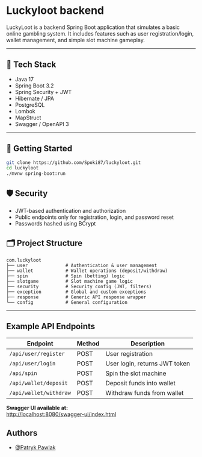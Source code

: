 
# Luckyloot backend

LuckyLoot is a backend Spring Boot application that simulates a basic online gambling system. It includes features such as user registration/login, wallet management, and simple slot machine gameplay.

---

## 🔧 Tech Stack

- Java 17  
- Spring Boot 3.2  
- Spring Security + JWT  
- Hibernate / JPA  
- PostgreSQL
- Lombok  
- MapStruct  
- Swagger / OpenAPI 3

---

## 🚀 Getting Started

```bash
git clone https://github.com/Spoki87/luckyloot.git
cd luckyloot
./mvnw spring-boot:run
```

## 🛡️ Security

- JWT-based authentication and authorization
- Public endpoints only for registration, login, and password reset
- Passwords hashed using BCrypt

## 🗂️ Project Structure

```
com.luckyloot
├── user              # Authentication & user management
├── wallet            # Wallet operations (deposit/withdraw)
├── spin              # Spin (betting) logic
├── slotgame          # Slot machine game logic
├── security          # Security config (JWT, filters)
├── exception         # Global and custom exceptions
├── response          # Generic API response wrapper
└── config            # General configuration
```

---


## Example API Endpoints


| Endpoint                         | Method | Description                     |
|----------------------------------|--------|---------------------------------|
| `/api/user/register`            | POST   | User registration               |
| `/api/user/login`               | POST   | User login, returns JWT token   |
| `/api/spin`                     | POST   | Spin the slot machine           |
| `/api/wallet/deposit`          | POST   | Deposit funds into wallet       |
| `/api/wallet/withdraw`         | POST   | Withdraw funds from wallet      |


**Swagger UI available at:**  
[http://localhost:8080/swagger-ui/index.html](http://localhost:8080/swagger-ui/index.html)
## Authors

- [@Patryk Pawlak](https://www.github.com/Spoki87)

